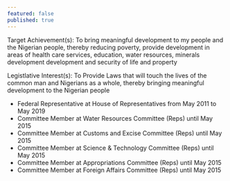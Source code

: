 ```yaml
---
featured: false
published: true
---
```

Target Achievement(s): To bring meaningful development to my people and the Nigerian people, thereby reducing poverty, provide development in areas of health care services, education, water resources, minerals development development and security of life and property

Legistlative Interest(s): To Provide Laws that will touch the lives of the common man and Nigerians as a whole, thereby bringing meaningful development to the Nigerian people

* Federal Representative at House of Representatives from May 2011 to May 2019
* Committee Member at Water Resources Committee (Reps) until May 2015
* Committee Member at Customs and Excise Committee (Reps) until May 2015
* Committee Member at Science & Technology Committee (Reps) until May 2015
* Committee Member at Appropriations Committee (Reps) until May 2015
* Committee Member at Foreign Affairs Committee (Reps) until May 2015

